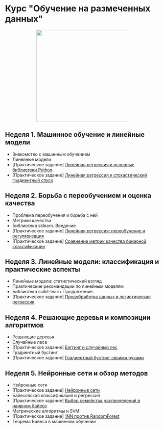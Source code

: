# Курс "Обучение на размеченных данных"

<p align="center">
  <a href="https://www.coursera.org/learn/supervised-learning">
    <img width="300" height="300" src="https://d3njjcbhbojbot.cloudfront.net/api/utilities/v1/imageproxy/https://coursera-course-photos.s3.amazonaws.com/e6/cd8dc0b0dd11e5bda4c35792983a0c/800x800-02.jpg?auto=format%2Ccompress&dpr=1">
  </a>
</p>

## Неделя 1. Машинное обучение и линейные модели 
 * Знакомство с машинным обучением
 * Линейные модели
 * [Практическое задание] [Линейная регрессия и основные библиотеки Python](https://github.com/alexeykorevin/YandexML/tree/master/course_02_supervised_learning/week_01/assignment_01)
 * [Практическое задание] [Линейная регрессия и стохастический градиентный спуск](https://github.com/alexeykorevin/YandexML/tree/master/course_02_supervised_learning/week_01/assignment_02)

## Неделя 2. Борьба с переобучением и оценка качества
 *  Проблема переобучения и борьба с ней
 *  Метрики качества
 *  Библиотека sklearn. Введение
 * [Практическое задание] [Линейная регрессия: переобучение и регуляризация](https://github.com/alexeykorevin/YandexML/tree/master/course_02_supervised_learning/week_02/assignment_01)
 * [Практическое задание] [Сравнение метрик качества бинарной классификации](https://github.com/alexeykorevin/YandexML/tree/master/course_02_supervised_learning/week_02/assignment_02)

## Неделя 3. Линейные модели: классификация и практические аспекты
 * Линейные модели: статистический взгляд
 * Практические рекомендации по линейным моделям
 * Библиотека scikit-learn. Продолжение.
 * [Практическое задание] [Предобработка данных и логистическая регрессия](https://github.com/alexeykorevin/YandexML/tree/master/course_02_supervised_learning/week_03/assignment)
 
## Неделя 4. Решающие деревья и композиции алгоритмов
 * Решающие деревья
 * Случайные леса
 * [Практическое задание] [Бэггинг и случайный лес](https://github.com/alexeykorevin/YandexML/tree/master/course_02_supervised_learning/week_04/assignment_01)
 * Градиентный бустинг
 * [Практическое задание] [Градиентный бустинг своими руками](https://github.com/alexeykorevin/YandexML/tree/master/course_02_supervised_learning/week_04/assignment_02)
 
 ## Неделя 5. Нейронные сети и обзор методов
 * Нейронные сети
 * [Практическое задание] [Нейронные сети](https://github.com/alexeykorevin/YandexML/tree/master/course_02_supervised_learning/week_05/assignment_01)
 * Байесовская классификация и регрессия
 * [Практическое задание] [Выбор семейства распределений в наивном байесе](https://github.com/alexeykorevin/YandexML/tree/master/course_02_supervised_learning/week_05/assignment_02)
 * Метрические алгоритмы и SVM
 * [Практическое задание] [1NN против RandomForest](https://github.com/alexeykorevin/YandexML/tree/master/course_02_supervised_learning/week_05/assignment_03)
 * Теорема Байеса в машинном обучении
  

